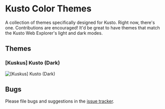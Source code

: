 # Kusto Color Themes

A collection of themes specifically designed for Kusto. Right now, there's one. Contributions are encouraged! It'd be great to have themes that match the Kusto Web Explorer's light and dark modes.

## Themes

### [Kuskus] Kusto (Dark)

![[Kuskus] Kusto (Dark)](https://github.com/rosshamish/kuskus/kusto-color-themes/readme-content/color-themes/kuskus-kusto-dark.png) 

## Bugs

Please file bugs and suggestions in the [issue tracker](https://github.com/rosshamish/kuskus/issues).
